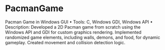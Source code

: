 # PacmanGame
Pacman Game in Windows GUI 
• Tools: C, Windows GDI, Windows API 
• Description: Developed a 2D Pacman game from scratch using the Windows API and GDI for custom graphics rendering. Implemented randomized game elements, including walls, demons, and food, for dynamic gameplay. Created movement and collision detection logic. 

